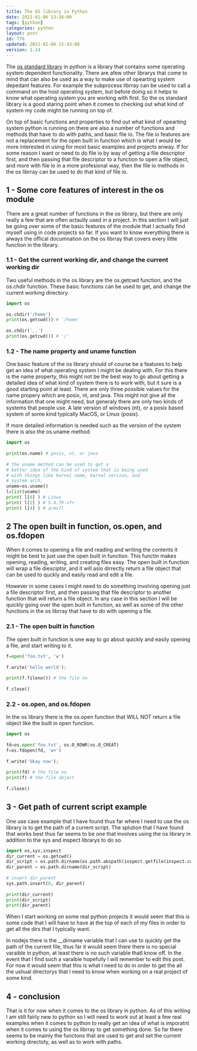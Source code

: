```yaml
---
title: The OS library in Python
date: 2021-01-06 13:26:00
tags: [python]
categories: python
layout: post
id: 776
updated: 2021-01-06 15:43:08
version: 1.14
---
```


The [os standard library](https://docs.python.org/3/library/os.html) in python is a library that contains some operating system dependent functionality. There are afew other librarys that come to mind that can also be used as a way to make use of opearting system depedant features. For example the subprocess librray can be used to call a command on the host operating system, but before doing so it helps to know what operating system you are working with first. So the os standard library is a good staring point when it comes to checking out what kind of system my code might be running on top of.

On top of basic functions and properties to find out what kind of opearting system python is running on there are also a number of functions and methods that have to do with paths, and basic file io. The file io features are not a replacement for the open built in function which is what I would be more interested in using for most basic examples and projects anway. If for some reason I want or need to do file io by way of getting a file descriptor first, and then passing that file descriptor to a function to open a file object, and more with file io in a more profesional way, then the file io methods in the os librray can be used to do that kind of file io.

<!-- more -->

## 1 - Some core features of interest in the os module

There are a great number of functions in the os library, but there are only really a few that are often actaully used in a project. In this section I will just be going over some of the basic features of the module that I actually find myself using in code projects so far. If you want to know everything there is always the offical documnation on the os librray that covers every little function in the library.

### 1.1 - Get the current working dir, and change the current working dir

Two useful methods in the os library are the os.getcwd function, and the os.chdir function. These basic functions can be used to get, and change the current working directory.

```python
import os
 
os.chdir('/home') 
print(os.getcwd()) # '/home'
 
os.chdir('..')
print(os.getcwd()) # '/'
```

### 1.2 - The name property and uname function

One basic feature of the os library should of course be a features to help get an idea of what operating system I might be dealing with. For this there is the name property, this might not be the best way to go about getting a detailed idea of what kind of system there is to work with, but it sure is a good starting point at least. There are only three possible values for the name propery which are posix, nt, and java. This might not give all the information that one might need, but generaly there are only two kinds of systems that people use. A late version of windows (nt), or a posix based system of some kind typically MacOS, or Linux (posix).

If more detailed information is needed such as the version of the system there is also the os.uname method.

```python
import os
 
print(os.name) # posix, nt, or java
 
# the uname method can be used to get a
# better idea of the kind of system that is being used
# with things like kernal name, kernal version, and
# system arch.
uname=os.uname()
l=list(uname)
print( l[0] ) # Linux
print( l[2] ) # 5.4.79-v7+
print( l[4] ) # armv7l
```

## 2 The open built in function, os.open, and os.fdopen

When it comes to opening a file and reading and writing the contents it might be best to just use the open built in function. This functin makes opening, reading, writing, and creating files easy. The open built in function will wrap a file diesciptor, and it will aslo dirrectly return a file object that can be used to quckly and easily read and edit a file.

However in some cases I might need to do something involving opening just a file descriptor first, and then passing that file descriptor to another function that will return a file object. In any case in this section I will be quickly going over the open built in function, as well as some of the other functions in the os librray that have to do with opening a file.

### 2.1 - The open built in function

The open built in function is one way to go about quickly and easily opening a file, and start writing to it.

```python
f=open('foo.txt', 'w')
 
f.write('hello world');
 
print(f.fileno()) # the file no
 
f.close()
```

### 2.2 - os.open, and os.fdopen

In the os library there is the os.open function that WILL NOT return a file object like the built in open function.

```python
import os
 
fd=os.open('foo.txt', os.O_RDWR|os.O_CREAT)
f=os.fdopen(fd, 'w+')
 
f.write('Okay now');
 
print(fd) # the file no
print(f) # the file object
 
f.close()
```

## 3 - Get path of current script example

One use case example that I have found thus far where I need to use the os library is to get the path of a current script. The splution that I have found that works best thus far seems to be one that involves using the os library in addition to the sys and inspect librarys to do so.

```python
import os,sys,inspect
dir_current = os.getcwd()
dir_script = os.path.dirname(os.path.abspath(inspect.getfile(inspect.currentframe())))
dir_parent = os.path.dirname(dir_script)
 
# insert dir_parent
sys.path.insert(0, dir_parent)
 
print(dir_current)
print(dir_script)
print(dir_parent)
```

When I start working on some real python projects it would seem that this is some code that I will have to have at the top of each of my files in order to get all the dirs that I typically want.

In nodejs there is the \_\_dirname variable that I can use to quickly get the path of the current file, thus far it would seem there there is no special varaible in python, at least there is no such variable thatI know off. In the event that I find such a varaible hopefully I will remember to edit this post. For now it would seem that this is what I need to do in order to get the all the ushual directorys that I need to know when working on a real project of some kind.

## 4 - conclusion

That is it for now when it comes to the os library in python. As of this writing I am still fairly new to python so I will need to work out at least a few real examples when it comes to python to really get an idea of what is imporatnt when it comes to using the os librray to get something done. So far there seems to be mainly the functons that are used to get and set the current working directoty, as well as to work with paths. 
